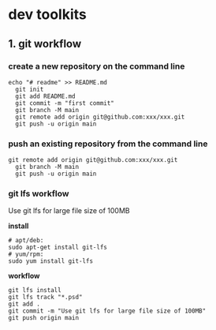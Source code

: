 # dev toolkits
## 1. git workflow

### create a new repository on the command line
```shell
echo "# readme" >> README.md
  git init
  git add README.md
  git commit -m "first commit"
  git branch -M main
  git remote add origin git@github.com:xxx/xxx.git
  git push -u origin main
```

### push an existing repository from the command line
```shell
git remote add origin git@github.com:xxx/xxx.git
  git branch -M main
  git push -u origin main
```

### git lfs workflow
Use git lfs for large file size of 100MB

**install**
```shell
# apt/deb: 
sudo apt-get install git-lfs
# yum/rpm: 
sudo yum install git-lfs
```
**workflow**
```shell
git lfs install
git lfs track "*.psd"
git add .
git commit -m "Use git lfs for large file size of 100MB"
git push origin main
```
